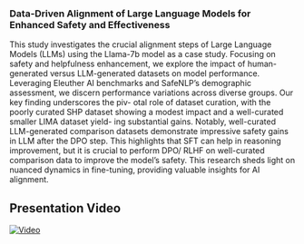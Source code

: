 ### Data-Driven Alignment of Large Language Models for Enhanced Safety and Effectiveness

This study investigates the crucial alignment steps of Large Language Models (LLMs) using the Llama-7b model as a case study. Focusing on safety and helpfulness enhancement, we explore the impact of human-generated versus LLM-generated datasets on model performance. Leveraging Eleuther AI benchmarks and SafeNLP’s demographic assessment, we discern performance variations across diverse groups. Our key finding underscores the piv- otal role of dataset curation, with the poorly curated SHP dataset showing a modest impact and a well-curated smaller LIMA dataset yield- ing substantial gains. Notably, well-curated LLM-generated comparison datasets demonstrate impressive safety gains in LLM after the DPO step. This highlights that SFT can help in reasoning improvement, but it is crucial to perform DPO/ RLHF on well-curated comparison data to improve the model’s safety. This research sheds light on nuanced dynamics in fine-tuning, providing valuable insights for AI alignment. 

## Presentation Video

[![Video](https://img.youtube.com/vi/x5x2lpo9puY/hqdefault.jpg)](https://www.youtube.com/watch?v=x5x2lpo9puY)

